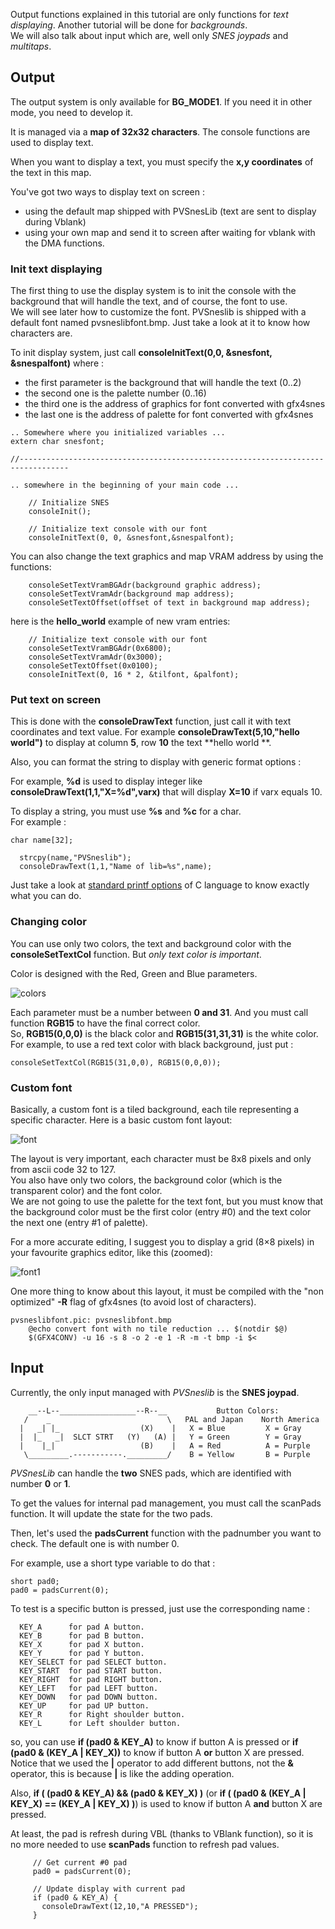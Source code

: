 Output functions explained in this tutorial are only functions for _text displaying_. Another tutorial will be done for _backgrounds_.  
We will also talk about input which are, well only _SNES joypads_ and _multitaps_.

## Output

The output system is only available for **BG_MODE1**. If you need it in other mode, you need to develop it.

It is managed via a **map of 32x32 characters**. The console functions are used to display text.

When you want to display a text, you must specify the **x,y coordinates** of the text in this map. 

You've got two ways to display text on screen :  
  * using the default map shipped with PVSnesLib (text are sent to display during Vblank)
  * using your own map and send it to screen after waiting for vblank with the DMA functions.
 
### Init text displaying
 
The first thing to use the display system is to init the console with the background that will handle the text, and of course, the font to use.  
We will see later how to customize the font. PVSneslib is shipped with a default font named pvsneslibfont.bmp. Just take a look at it to know how characters are.   

To init display system, just call **consoleInitText(0,0, &snesfont, &snespalfont)**
where :  
  * the first parameter is the background that will handle the text (0..2)
  * the second one is the palette number (0..16)
  * the third one is the address of graphics for font converted with gfx4snes
  * the last one is the address of palette for font converted with gfx4snes

``` 
.. Somewhere where you initialized variables ...
extern char snesfont;

//---------------------------------------------------------------------------------

.. somewhere in the beginning of your main code ...

    // Initialize SNES 
    consoleInit();
    
    // Initialize text console with our font
    consoleInitText(0, 0, &snesfont,&snespalfont);
``` 

You can also change the text graphics and map VRAM address by using the functions:
```
    consoleSetTextVramBGAdr(background graphic address);
    consoleSetTextVramAdr(background map address);
    consoleSetTextOffset(offset of text in background map address);
```

here is the **hello_world** example of new vram entries:

```
    // Initialize text console with our font
    consoleSetTextVramBGAdr(0x6800);
    consoleSetTextVramAdr(0x3000);
    consoleSetTextOffset(0x0100);
    consoleInitText(0, 16 * 2, &tilfont, &palfont);
```

### Put text on screen
  
This is done with the **consoleDrawText** function, just call it with text coordinates and text value.
For example **consoleDrawText(5,10,"hello world")** to display at column **5**, row **10** the text **hello world **.   

Also, you can format the string to display with generic format options :  

For example, **%d** is used to display integer like **consoleDrawText(1,1,"X=%d",varx)** that will display **X=10** if varx equals 10.  

To display a string, you must use **%s** and **%c** for a char.  
For example :  
```
char name[32];

  strcpy(name,"PVSneslib");
  consoleDrawText(1,1,"Name of lib=%s",name);
```

Just take a look at [standard printf options](http://en.wikipedia.org/wiki/Printf_format_string) of C language to know exactly what you can do.  

### Changing color

You can use only two colors, the text and background color with the **consoleSetTextCol** function.
But _only text color is important_.

Color is designed with the Red, Green and Blue parameters.

![colors](http://www.portabledev.com/wp-content/uploads/2018/02/200px-additivecolor.svg_.png)

Each parameter must be a number between **0 and 31**. And you must call function **RGB15** to have the final correct color.  
So, **RGB15(0,0,0)** is the black color and **RGB15(31,31,31)** is the white color.  
For example, to use a red text color with black background, just put :  
```
consoleSetTextCol(RGB15(31,0,0), RGB15(0,0,0));
```

### Custom font

Basically, a custom font is a tiled background, each tile representing a specific character. 
Here is a basic custom font layout:

![font](http://www.portabledev.com/wp-content/uploads/2018/02/pvsneslibfont.png)

The layout is very important, each character must be 8x8 pixels and only from ascii code 32 to 127.  
You also have only two colors, the background color (which is the transparent color) and the font color.  
We are not going to use the palette for the text font, but you must know that the background color must be the first color (entry #0) and the text color the next one (entry #1 of palette).  

For a more accurate editing, I suggest you to display a grid (8×8 pixels) in your favourite graphics editor, like this (zoomed):  
 
![font1](http://www.portabledev.com/wp-content/uploads/2018/02/pvsneslibfont_1.png)

One more thing to know about this layout, it must be compiled with the "non optimized" **-R** flag of gfx4snes (to avoid lost of characters).  

```
pvsneslibfont.pic: pvsneslibfont.bmp
	@echo convert font with no tile reduction ... $(notdir $@)
	$(GFX4CONV) -u 16 -s 8 -o 2 -e 1 -R -m -t bmp -i $<
```

## Input

Currently, the only input managed with _PVSneslib_ is the **SNES joypad**.  
```
    __--L--_________________--R--__           Button Colors:
   /    _                          \   PAL and Japan    North America
  |   _| |_                  (X)    |   X = Blue         X = Gray
  |  |_   _|  SLCT STRT   (Y)   (A) |   Y = Green        Y = Gray
  |    |_|                   (B)    |   A = Red          A = Purple
   \_________.-----------._________/    B = Yellow       B = Purple
```

_PVSnesLib_ can handle the **two** SNES pads, which are identified with number **0** or **1**.  
 
To get the values for internal pad management, you must call the scanPads function. It will update the state for the two pads.  

Then, let's used the **padsCurrent** function with the padnumber you want to check. The default one is with number 0.  

For example, use a short type variable to do that :  
```
short pad0;
pad0 = padsCurrent(0);
```

To test is a specific button is pressed, just use the corresponding name :  
```
  KEY_A      for pad A button.  
  KEY_B      for pad B button.  
  KEY_X      for pad X button.  
  KEY_Y      for pad Y button.  
  KEY_SELECT for pad SELECT button.  
  KEY_START  for pad START button.  
  KEY_RIGHT  for pad RIGHT button.  
  KEY_LEFT   for pad LEFT button.  
  KEY_DOWN   for pad DOWN button.  
  KEY_UP     for pad UP button.  
  KEY_R      for Right shoulder button.  
  KEY_L      for Left shoulder button.  
```

so, you can use **if (pad0 & KEY_A)** to know if button A is pressed or **if (pad0 & (KEY_A | KEY_X))** to know if button A **or** button X are pressed. Notice that we used the **|** operator to add different buttons, not the **&** operator, this is because **|** is like the adding operation.  

Also, **if ( (pad0 & KEY_A) && (pad0 & KEY_X) )** (or **if ( (pad0 & (KEY_A | KEY_X) == (KEY_A | KEY_X) )**) is used to know if button A **and** button X are pressed.   

At least, the pad is refresh during VBL (thanks to VBlank function), so it is no more needed to use **scanPads** function to refresh pad values.  


```
     // Get current #0 pad
     pad0 = padsCurrent(0);
		
     // Update display with current pad
     if (pad0 & KEY_A) {
       consoleDrawText(12,10,"A PRESSED");
     }
```
